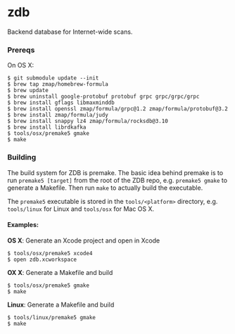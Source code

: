 zdb
===

Backend database for Internet-wide scans.

### Prereqs

On OS X:

```
$ git submodule update --init
$ brew tap zmap/homebrew-formula
$ brew update
$ brew uninstall google-protobuf protobuf grpc grpc/grpc/grpc
$ brew install gflags libmaxminddb
$ brew install openssl zmap/formula/grpc@1.2 zmap/formula/protobuf@3.2
$ brew install zmap/formula/judy
$ brew install snappy lz4 zmap/formula/rocksdb@3.10
$ brew install librdkafka
$ tools/osx/premake5 gmake
$ make
```

### Building

The build system for ZDB is premake. The basic idea behind premake is to run `premake5 [target]` from the root of the ZDB repo, e.g. `premake5 gmake` to generate a Makefile. Then run `make` to actually build the executable.

The `premake5` executable is stored in the `tools/<platform>` directory, e.g. `tools/linux` for Linux and `tools/osx` for Mac OS X.

#### Examples:

**OS X**: Generate an Xcode project and open in Xcode
```
$ tools/osx/premake5 xcode4
$ open zdb.xcworkspace
```

**OX X**: Generate a Makefile and build
```
$ tools/osx/premake5 gmake
$ make
```

**Linux**: Generate a Makefile and build
```
$ tools/linux/premake5 gmake
$ make
```

